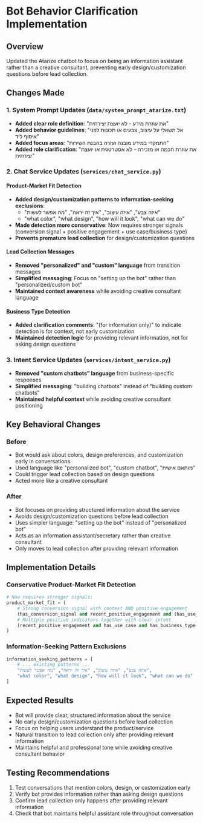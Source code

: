 # Bot Behavior Clarification Implementation

## Overview
Updated the Atarize chatbot to focus on being an information assistant rather than a creative consultant, preventing early design/customization questions before lead collection.

## Changes Made

### 1. System Prompt Updates (`data/system_prompt_atarize.txt`)
- **Added clear role definition**: "את עוזרת מידע - לא יועצת יצירתית"
- **Added behavior guidelines**: "אל תשאלי על עיצוב, צבעים או תכונות לפני איסוף ליד"
- **Added focus areas**: "התמקדי במידע מובנה ועזרה בהבנת השירות"
- **Added role clarification**: "את עוזרת חכמה או מזכירה - לא אסטרטגית או יועצת יצירתית"

### 2. Chat Service Updates (`services/chat_service.py`)

#### Product-Market Fit Detection
- **Added design/customization patterns to information-seeking exclusions**:
  - "איזה צבע", "איזה עיצוב", "איך זה יראה", "מה אפשר לעשות"
  - "what color", "what design", "how will it look", "what can we do"
- **Made detection more conservative**: Now requires stronger signals (conversion signal + positive engagement + use case/business type)
- **Prevents premature lead collection** for design/customization questions

#### Lead Collection Messages
- **Removed "personalized" and "custom" language** from transition messages
- **Simplified messaging**: Focus on "setting up the bot" rather than "personalized/custom bot"
- **Maintained context awareness** while avoiding creative consultant language

#### Business Type Detection
- **Added clarification comments**: "(for information only)" to indicate detection is for context, not early customization
- **Maintained detection logic** for providing relevant information, not for asking design questions

### 3. Intent Service Updates (`services/intent_service.py`)
- **Removed "custom chatbots" language** from business-specific responses
- **Simplified messaging**: "building chatbots" instead of "building custom chatbots"
- **Maintained helpful context** while avoiding creative consultant positioning

## Key Behavioral Changes

### Before
- Bot would ask about colors, design preferences, and customization early in conversations
- Used language like "personalized bot", "custom chatbot", "מותאם אישית"
- Could trigger lead collection based on design questions
- Acted more like a creative consultant

### After
- Bot focuses on providing structured information about the service
- Avoids design/customization questions before lead collection
- Uses simpler language: "setting up the bot" instead of "personalized bot"
- Acts as an information assistant/secretary rather than creative consultant
- Only moves to lead collection after providing relevant information

## Implementation Details

### Conservative Product-Market Fit Detection
```python
# Now requires stronger signals:
product_market_fit = (
    # Strong conversion signal with context AND positive engagement
    (has_conversion_signal and recent_positive_engagement and (has_use_case or has_business_type)) or
    # Multiple positive indicators together with clear intent
    (recent_positive_engagement and has_use_case and has_business_type and has_conversion_signal)
)
```

### Information-Seeking Pattern Exclusions
```python
information_seeking_patterns = [
    # ... existing patterns ...
    "איזה צבע", "איזה עיצוב", "איך זה יראה", "מה אפשר לעשות",
    "what color", "what design", "how will it look", "what can we do"
]
```

## Expected Results
- Bot will provide clear, structured information about the service
- No early design/customization questions before lead collection
- Focus on helping users understand the product/service
- Natural transition to lead collection only after providing relevant information
- Maintains helpful and professional tone while avoiding creative consultant behavior

## Testing Recommendations
1. Test conversations that mention colors, design, or customization early
2. Verify bot provides information rather than asking design questions
3. Confirm lead collection only happens after providing relevant information
4. Check that bot maintains helpful assistant role throughout conversation 